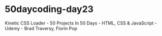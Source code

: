 # 50daycoding-day23
Kinetic CSS Loader - 50 Projects In 50 Days - HTML, CSS &amp; JavaScript - Udemy - Brad Traversy, Florin Pop
